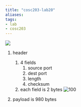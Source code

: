 ```yaml
---
title: "cosc203-lab20"
aliases: 
tags: 
- lab
- cosc203
---
```


![](https://i.imgur.com/EnNd94C.png)

1. header
	1. 4 fields
		1. source port
		2. dest port
		3. length
		4. checksum
	2. each field is 2 bytes
![100](https://i.imgur.com/dzMuJWY.png)

2. payload is 980 bytes
